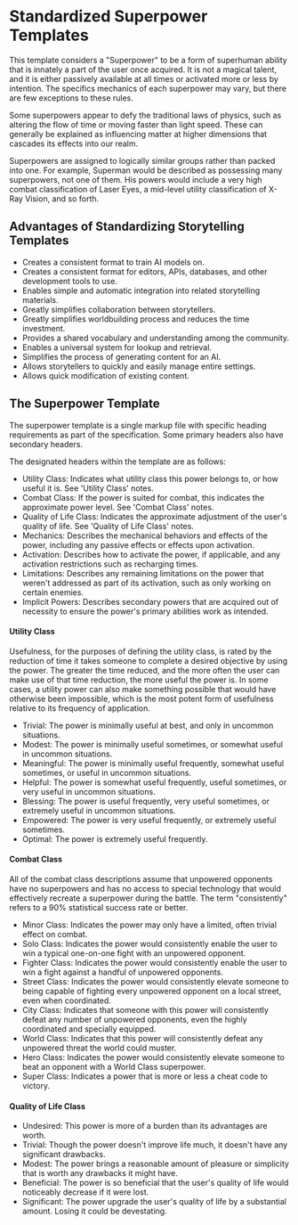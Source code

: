 
# Standardized Superpower Templates
This template considers a "Superpower" to be a form of superhuman ability that is innately a part of the user once acquired. It is not a magical talent, and it is either passively available at all times or activated more or less by intention. The specifics mechanics of each superpower may vary, but there are few exceptions to these rules.

Some superpowers appear to defy the traditional laws of physics, such as altering the flow of time or moving faster than light speed. These can generally be explained as influencing matter at higher dimensions that cascades its effects into our realm.

Superpowers are assigned to logically similar groups rather than packed into one. For example, Superman would be described as possessing many superpowers, not one of them. His powers would include a very high combat classification of Laser Eyes, a mid-level utility classification of X-Ray Vision, and so forth.

## Advantages of Standardizing Storytelling Templates
* Creates a consistent format to train AI models on.
* Creates a consistent format for editors, APIs, databases, and other development tools to use.
* Enables simple and automatic integration into related storytelling materials.
* Greatly simplifies collaboration between storytellers.
* Greatly simplifies worldbuilding process and reduces the time investment.
* Provides a shared vocabulary and understanding among the community.
* Enables a universal system for lookup and retrieval.
* Simplifies the process of generating content for an AI.
* Allows storytellers to quickly and easily manage entire settings.
* Allows quick modification of existing content.


## The Superpower Template
The superpower template is a single markup file with specific heading requirements as part of the specification. Some primary headers also have secondary headers.

The designated headers within the template are as follows:
* Utility Class: Indicates what utility class this power belongs to, or how useful it is. See 'Utility Class' notes.
* Combat Class: If the power is suited for combat, this indicates the approximate power level. See 'Combat Class' notes.
* Quality of Life Class: Indicates the approximate adjustment of the user's quality of life. See 'Quality of Life Class' notes.
* Mechanics: Describes the mechanical behaviors and effects of the power, including any passive effects or effects upon activation.
* Activation: Describes how to activate the power, if applicable, and any activation restrictions such as recharging times.
* Limitations: Describes any remaining limitations on the power that weren't addressed as part of its activation, such as only working on certain enemies.
* Implicit Powers: Describes secondary powers that are acquired out of necessity to ensure the power's primary abilities work as intended.


#### Utility Class
Usefulness, for the purposes of defining the utility class, is rated by the reduction of time it takes someone to complete a desired objective by using the power. The greater the time reduced, and the more often the user can make use of that time reduction, the more useful the power is. In some cases, a utility power can also make something possible that would have otherwise been impossible, which is the most potent form of usefulness relative to its frequency of application.

* Trivial: The power is minimally useful at best, and only in uncommon situations.
* Modest: The power is minimally useful sometimes, or somewhat useful in uncommon situations.
* Meaningful: The power is minimally useful frequently, somewhat useful sometimes, or useful in uncommon situations.
* Helpful: The power is somewhat useful frequently, useful sometimes, or very useful in uncommon situations.
* Blessing: The power is useful frequently, very useful sometimes, or extremely useful in uncommon situations.
* Empowered: The power is very useful frequently, or extremely useful sometimes.
* Optimal: The power is extremely useful frequently.

#### Combat Class
All of the combat class descriptions assume that unpowered opponents have no superpowers and has no access to special technology that would effectively recreate a superpower during the battle. The term "consistently" refers to a 90% statistical success rate or better.

* Minor Class: Indicates the power may only have a limited, often trivial effect on combat.
* Solo Class: Indicates the power would consistently enable the user to win a typical one-on-one fight with an unpowered opponent.
* Fighter Class: Indicates the power would consistently enable the user to win a fight against a handful of unpowered opponents.
* Street Class: Indicates the power would consistently elevate someone to being capable of fighting every unpowered opponent on a local street, even when coordinated.
* City Class: Indicates that someone with this power will consistently defeat any number of unpowered opponents, even the highly coordinated and specially equipped.
* World Class: Indicates that this power will consistently defeat any unpowered threat the world could muster.
* Hero Class: Indicates the power would consistently elevate someone to beat an opponent with a World Class superpower.
* Super Class: Indicates a power that is more or less a cheat code to victory.

#### Quality of Life Class

* Undesired: This power is more of a burden than its advantages are worth.
* Trivial: Though the power doesn't improve life much, it doesn't have any significant drawbacks.
* Modest: The power brings a reasonable amount of pleasure or simplicity that is worth any drawbacks it might have.
* Beneficial: The power is so beneficial that the user's quality of life would noticeably decrease if it were lost.
* Significant: The power upgrade the user's quality of life by a substantial amount. Losing it could be devestating.

